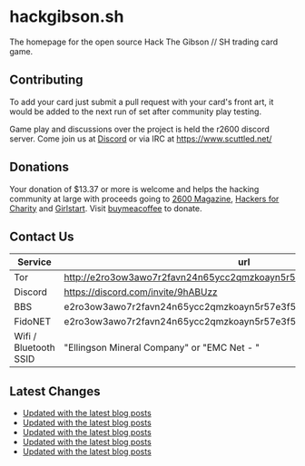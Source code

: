 # hackgibson.sh
The homepage for the open source Hack The Gibson // SH trading card game.


## Contributing

To add your card just submit a pull request with your card's front art, it would be added to the next run of set after community play testing.

Game play and discussions over the project is held the r2600 discord server. Come join us at [Discord](https://discord.com/invite/9hABUzz) or via IRC at https://www.scuttled.net/


## Donations

Your donation of $13.37 or more is welcome and helps the hacking community at large with proceeds going to [2600 Magazine](https://2600.com/), [Hackers for Charity](https://hackersforcharity.org) and [Girlstart](https://girlstart.org).  Visit [buymeacoffee](https://www.buymeacoffee.com/hackgibson.sh) to donate.


## Contact Us

Service | url
-|-
Tor | http://e2ro3ow3awo7r2favn24n65ycc2qmzkoayn5r57e3f56nvjwdcgg32ad.onion
Discord | https://discord.com/invite/9hABUzz
BBS | e2ro3ow3awo7r2favn24n65ycc2qmzkoayn5r57e3f56nvjwdcgg32ad.onion:23
FidoNET | e2ro3ow3awo7r2favn24n65ycc2qmzkoayn5r57e3f56nvjwdcgg32ad.onion:24554
Wifi / Bluetooth SSID | "Ellingson Mineral Company" or "EMC Net - <fidonet address>"

## Latest Changes
<!-- BLOG-POST-LIST:START -->
- [Updated with the latest blog posts](https://github.com/DFW2600/hackgibson.sh/commit/579e00a09691f876ceb3933fa3ca89a750406472)
- [Updated with the latest blog posts](https://github.com/DFW2600/hackgibson.sh/commit/a1b3601bd705c67e0af579ff743f9b7d94e1115a)
- [Updated with the latest blog posts](https://github.com/DFW2600/hackgibson.sh/commit/c622a60fd58777f769a3ad3ff788f3e990ac4957)
- [Updated with the latest blog posts](https://github.com/DFW2600/hackgibson.sh/commit/6679cd1e80e3f65d649ed16a98d7210792a5b6d4)
- [Updated with the latest blog posts](https://github.com/DFW2600/hackgibson.sh/commit/1295324be2f28d91171a34d7157532f8726acf97)
<!-- BLOG-POST-LIST:END -->
